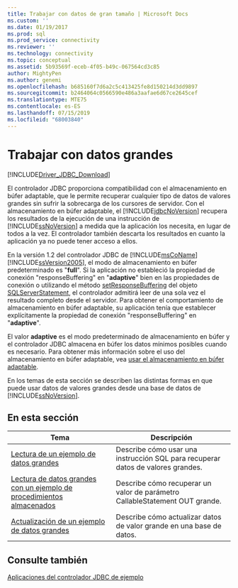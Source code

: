 ```yaml
---
title: Trabajar con datos de gran tamaño | Microsoft Docs
ms.custom: ''
ms.date: 01/19/2017
ms.prod: sql
ms.prod_service: connectivity
ms.reviewer: ''
ms.technology: connectivity
ms.topic: conceptual
ms.assetid: 5b93569f-eceb-4f05-b49c-067564cd3c85
author: MightyPen
ms.author: genemi
ms.openlocfilehash: b685160f7d6a2c5c413425fe8d150214d3dd9897
ms.sourcegitcommit: b2464064c0566590e486a3aafae6d67ce2645cef
ms.translationtype: MTE75
ms.contentlocale: es-ES
ms.lasthandoff: 07/15/2019
ms.locfileid: "68003840"
---
```

# <a name="working-with-large-data"></a>Trabajar con datos grandes

[!INCLUDE[Driver_JDBC_Download](../../includes/driver_jdbc_download.md)]

El controlador JDBC proporciona compatibilidad con el almacenamiento en búfer adaptable, que le permite recuperar cualquier tipo de datos de valores grandes sin sufrir la sobrecarga de los cursores de servidor. Con el almacenamiento en búfer adaptable, el [!INCLUDE[jdbcNoVersion](../../includes/jdbcnoversion_md.md)] recupera los resultados de la ejecución de una instrucción de [!INCLUDE[ssNoVersion](../../includes/ssnoversion-md.md)] a medida que la aplicación los necesita, en lugar de todos a la vez. El controlador también descarta los resultados en cuanto la aplicación ya no puede tener acceso a ellos.

En la versión 1.2 del controlador JDBC de [!INCLUDE[msCoName](../../includes/msconame_md.md)][!INCLUDE[ssVersion2005](../../includes/ssversion2005-md.md)], el modo de almacenamiento en búfer predeterminado es "**full**". Si la aplicación no estableció la propiedad de conexión "responseBuffering" en "**adaptive**" bien en las propiedades de conexión o utilizando el método [setResponseBuffering](../../connect/jdbc/reference/setresponsebuffering-method-sqlserverstatement.md) del objeto [SQLServerStatement](../../connect/jdbc/reference/sqlserverstatement-class.md), el controlador admitirá leer de una sola vez el resultado completo desde el servidor. Para obtener el comportamiento de almacenamiento en búfer adaptable, su aplicación tenía que establecer explícitamente la propiedad de conexión "responseBuffering" en "**adaptive**".  
  
El valor **adaptive** es el modo predeterminado de almacenamiento en búfer y el controlador JDBC almacena en búfer los datos mínimos posibles cuando es necesario. Para obtener más información sobre el uso del almacenamiento en búfer adaptable, vea [usar el almacenamiento en búfer adaptable](../../connect/jdbc/using-adaptive-buffering.md).  
  
 En los temas de esta sección se describen las distintas formas en que puede usar datos de valores grandes desde una base de datos de [!INCLUDE[ssNoVersion](../../includes/ssnoversion-md.md)].  
  
## <a name="in-this-section"></a>En esta sección  
  
| Tema                                                                                                                      | Descripción                                                              |
| -------------------------------------------------------------------------------------------------------------------------- | ------------------------------------------------------------------------ |
| [Lectura de un ejemplo de datos grandes](../../connect/jdbc/reading-large-data-sample.md)                                               | Describe cómo usar una instrucción SQL para recuperar datos de valores grandes.       |
| [Lectura de datos grandes con un ejemplo de procedimientos almacenados](../../connect/jdbc/reading-large-data-with-stored-procedures-sample.md) | Describe cómo recuperar un valor de parámetro CallableStatement OUT grande. |
| [Actualización de un ejemplo de datos grandes](../../connect/jdbc/updating-large-data-sample.md)                                             | Describe cómo actualizar datos de valor grande en una base de datos.                |
  
## <a name="see-also"></a>Consulte también

[Aplicaciones del controlador JDBC de ejemplo](../../connect/jdbc/sample-jdbc-driver-applications.md)  
